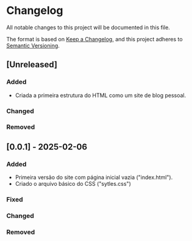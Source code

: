 # Changelog

All notable changes to this project will be documented in this file.

The format is based on [Keep a Changelog](https://keepachangelog.com/en/1.1.0/),
and this project adheres to [Semantic Versioning](https://semver.org/spec/v2.0.0.html).

## [Unreleased]

### Added
- Criada a primeira estrutura do HTML como um site de blog pessoal.

### Changed

### Removed

## [0.0.1] - 2025-02-06

### Added

- Primeira versão do site com página inicial vazia ("index.html").
- Criado o arquivo básico do CSS ("sytles.css")

### Fixed


### Changed


### Removed


